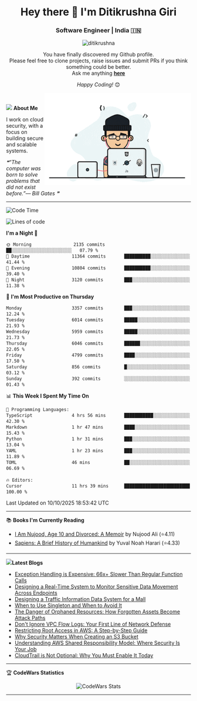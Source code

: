 <h1 align="center">Hey there 👋 I'm Ditikrushna Giri</h1>
<h3 align="center">Software Engineer | India 🇮🇳</h3>
 <p align="center"> <img src="https://komarev.com/ghpvc/?username=ditikrushna" alt="ditikrushna" /> </p>

<div align="center">
You have finally discovered my Github profile. <br>
Please feel free to clone projects, raise issues and submit PRs if you think something could be better. <br>
Ask me anything <a href="https://github.com/ditikrushna/ditikrushna/issues/new"><b>here</b></a><br>

<i>Happy Coding!</i> 😊
</div>

<img align="right" alt="Coding" width="400" src="https://github.com/ditikrushna/ditikrushna/blob/master/charts/programmer_transparent.gif">

</br>

<img src="https://media.giphy.com/media/WUlplcMpOCEmTGBtBW/giphy.gif" width="30"> **About Me**

I work on cloud security, with a focus on building secure and scalable systems.

<!--STARTS_HERE_QUOTE_README-->
<i>❝“The computer was born to solve problems that did not exist before.”— Bill Gates    ❞</i>
<!--ENDS_HERE_QUOTE_README-->
 
---

<!--START_SECTION:waka-->
![Code Time](http://img.shields.io/badge/Code%20Time-948%20hrs%2038%20mins-blue)

![Lines of code](https://img.shields.io/badge/From%20Hello%20World%20I%27ve%20Written-3.7%20million%20lines%20of%20code-blue)

**I'm a Night 🦉** 

```text
🌞 Morning                2135 commits        ██░░░░░░░░░░░░░░░░░░░░░░░   07.79 % 
🌆 Daytime                11364 commits       ██████████░░░░░░░░░░░░░░░   41.44 % 
🌃 Evening                10804 commits       ██████████░░░░░░░░░░░░░░░   39.40 % 
🌙 Night                  3120 commits        ███░░░░░░░░░░░░░░░░░░░░░░   11.38 % 
```
📅 **I'm Most Productive on Thursday** 

```text
Monday                   3357 commits        ███░░░░░░░░░░░░░░░░░░░░░░   12.24 % 
Tuesday                  6014 commits        █████░░░░░░░░░░░░░░░░░░░░   21.93 % 
Wednesday                5959 commits        █████░░░░░░░░░░░░░░░░░░░░   21.73 % 
Thursday                 6046 commits        ██████░░░░░░░░░░░░░░░░░░░   22.05 % 
Friday                   4799 commits        ████░░░░░░░░░░░░░░░░░░░░░   17.50 % 
Saturday                 856 commits         █░░░░░░░░░░░░░░░░░░░░░░░░   03.12 % 
Sunday                   392 commits         ░░░░░░░░░░░░░░░░░░░░░░░░░   01.43 % 
```


📊 **This Week I Spent My Time On** 

```text
💬 Programming Languages: 
TypeScript               4 hrs 56 mins       ███████████░░░░░░░░░░░░░░   42.30 % 
Markdown                 1 hr 47 mins        ████░░░░░░░░░░░░░░░░░░░░░   15.43 % 
Python                   1 hr 31 mins        ███░░░░░░░░░░░░░░░░░░░░░░   13.04 % 
YAML                     1 hr 23 mins        ███░░░░░░░░░░░░░░░░░░░░░░   11.89 % 
TOML                     46 mins             ██░░░░░░░░░░░░░░░░░░░░░░░   06.69 % 

🔥 Editors: 
Cursor                   11 hrs 39 mins      █████████████████████████   100.00 % 
```


 Last Updated on 10/10/2025 18:53:42 UTC
<!--END_SECTION:waka-->

---

📚 **Books I'm Currently Reading**
<!-- GOODREADS-LIST:START -->
- [I Am Nujood, Age 10 and Divorced: A Memoir](https://www.goodreads.com/review/show/7689086604?utm_medium=api&utm_source=rss) by Nujood Ali (⭐️4.11)
- [Sapiens: A Brief History of Humankind](https://www.goodreads.com/review/show/3198808213?utm_medium=api&utm_source=rss) by Yuval Noah Harari (⭐️4.33)
<!-- GOODREADS-LIST:END -->

---


<img src="http://www.netanimations.net/livres-13.gif" width="40">**Latest Blogs** 

<!-- BLOG-POST-LIST:START -->
- [Exception Handling is Expensive: 66x+ Slower Than Regular Function Calls](https://www.ditikrushna.space/blog/exception-handling-performance-jvm)
- [Designing a Real-Time System to Monitor Sensitive Data Movement Across Endpoints](https://www.ditikrushna.space/blog/endpoint-data-movement-monitoring)
- [Designing a Traffic Information Data System for a Mall](https://www.ditikrushna.space/blog/mall-traffic-data-system-design)
- [When to Use Singleton and When to Avoid It](https://www.ditikrushna.space/blog/singleton-pattern-guide)
- [The Danger of Orphaned Resources: How Forgotten Assets Become Attack Paths](https://www.ditikrushna.space/blog/orphaned-resources-risk)
- [Don't Ignore VPC Flow Logs: Your First Line of Network Defense](https://www.ditikrushna.space/blog/vpc-flow-logs-importance)
- [Restricting Root Access in AWS: A Step-by-Step Guide](https://www.ditikrushna.space/blog/restrict-root-access-aws)
- [Why Security Matters When Creating an S3 Bucket](https://www.ditikrushna.space/blog/s3-bucket-security-matters)
- [Understanding AWS Shared Responsibility Model: Where Security Is Your Job](https://www.ditikrushna.space/blog/aws-shared-responsibility-model)
- [CloudTrail is Not Optional: Why You Must Enable It Today](https://www.ditikrushna.space/blog/enable-cloudtrail-now)
<!-- BLOG-POST-LIST:END -->

--- 

🏆 **CodeWars Statistics**

<div align="center">
  <img src="https://github.r2v.ch/codewars?user=ditikrushna&name=true&top_languages=true&stroke=%23b362ff&theme=purple_dark&hide_clan=true&hide_rank=true" alt="CodeWars Stats" width="300" height="200">
</div>

---
